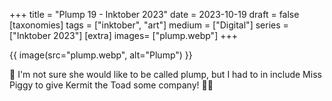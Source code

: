 +++
title = "Plump 19 - Inktober 2023"
date = 2023-10-19
draft =  false
[taxonomies]
tags = ["inktober", "art"]
medium = ["Digital"]
series = ["Inktober 2023"]
[extra]
images= ["plump.webp"]
+++

{{ image(src="plump.webp", alt="Plump") }}

🐽 I'm not sure she would like to be called plump, but I had to in include Miss Piggy to give Kermit the Toad some company! 🐖🐸
